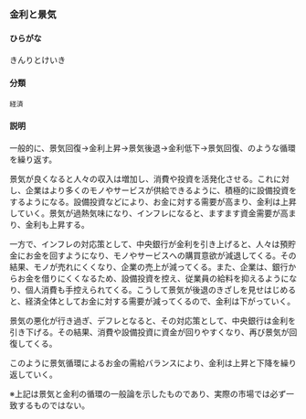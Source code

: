 <div style="display:none;">

## [あ行](securities-terms?id=あ行)
## [か行](securities-terms?id=か行)

</div>

### 金利と景気

#### ひらがな

きんりとけいき

#### 分類

`経済`

#### 説明

一般的に、景気回復→金利上昇→景気後退→金利低下→景気回復、のような循環を繰り返す。
 
景気が良くなると人々の収入は増加し、消費や投資を活発化させる。これに対し、企業はより多くのモノやサービスが供給できるように、積極的に設備投資をするようになる。設備投資などにより、お金に対する需要が高まり、金利は上昇していく。景気が過熱気味になり、インフレになると、ますます資金需要が高まり、金利も上昇する。
 
一方で、インフレの対応策として、中央銀行が金利を引き上げると、人々は預貯金にお金を回すようになり、モノやサービスへの購買意欲が減退してくる。その結果、モノが売れにくくなり、企業の売上が減ってくる。また、企業は、銀行からお金を借りにくくなるため、設備投資を控え、従業員の給料を抑えるようになり、個人消費も手控えられてくる。こうして景気が後退のきざしを見せはじめると、経済全体としてお金に対する需要が減ってくるので、金利は下がっていく。
 
景気の悪化が行き過ぎ、デフレとなると、その対応策として、中央銀行は金利を引き下げる。その結果、消費や設備投資に資金が回りやすくなり、再び景気が回復してくる。
 
このように景気循環によるお金の需給バランスにより、金利は上昇と下降を繰り返していく。
 
※上記は景気と金利の循環の一般論を示したものであり、実際の市場では必ず一致するものではない。

<div style="display:none;">

## [さ行](securities-terms?id=さ行)
## [た行](securities-terms?id=た行)
## [な行](securities-terms?id=な行)
## [は行](securities-terms?id=は行)
## [ま行](securities-terms?id=ま行)
## [や行](securities-terms?id=や行)
## [ら行](securities-terms?id=ら行)
## [わ行](securities-terms?id=わ行)
## [英数字・記号](securities-terms?id=英数字・記号)

</div>

